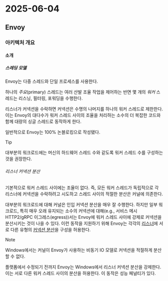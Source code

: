 # 2025-06-04

## Envoy

### 아키텍처 개요

#### 소개

##### 스레딩 모델

Envoy는 다중 스레드와 단일 프로세스를 사용한다.

하나의 *주요*(primary) 스레드는 여러 산발 조율 작업을 제어하는 반면 몇 개의 *워커* 스레드는 리스닝, 필터링, 포워딩을 수행한다.

리스너가 커넥션을 수락하면 커넥션은 수명의 나머지를 하나의 워커 스레드로 제한한다. 이는 Envoy의 대다수가 워커 스레드 사이의 조율을 처리하는 소수의 더 복잡한 코드와 함께 대량의 싱글 스레드로 동작하게 한다.

일반적으로 Envoy는 100% 논블로킹으로 작성됐다.

> [!TIP]
>
> 대부분의 워크로드에는 머신의 하드웨어 스레드 수와 같도록 워커 스레드 수를 구성하는 것을 권장한다.

###### 리스너 커넥션 분산

기본적으로 워커 스레드 사이에는 조율이 없다. 즉, 모든 워커 스레드가 독립적으로 각 리스너에 커넥션을 수락하려고 시도하고 스레드 사이의 적절한 분산은 커널에 의존한다.

대부분의 워크로드에 대해 커널은 인입 커넥션 분산을 매우 잘 수행한다. 하지만 일부 워크로드, 특히 매우 오래 유지되는 소수의 커넥션에 대해(e.g., 서비스 메시 HTTP2/gRPC 이그레스(egress))서는 Envoy에 워커 스레드 사이에 강제로 커넥션을 분산시키는 것이 나을 수 있다. 이런 동작을 지원하기 위해 Envoy는 각각의 [리스너][listener]에 서로 다른 유형의 [커넥션 분산][balancing-connection]을 구성을 허용한다.

> [!NOTE]
>
> Windows에서는 커널이 Envoy가 사용하는 비동기 IO 모델로 커넥션을 적절하게 분산할 수 없다.
>
> 플랫폼에서 수정되기 전까지 Envoy는 Windows에서 리스너 커넥션 분산을 강제한다. 이는 서로 다른 워커 스레드 사이의 분산을 허용한다. 이 동작은 성능 페널티가 있다.

[listener]: https://www.envoyproxy.io/docs/envoy/latest/intro/arch_overview/listeners/listeners#arch-overview-listeners
[balancing-connection]: https://www.envoyproxy.io/docs/envoy/latest/api-v3/config/listener/v3/listener.proto#envoy-v3-api-field-config-listener-v3-listener-connection-balance-config